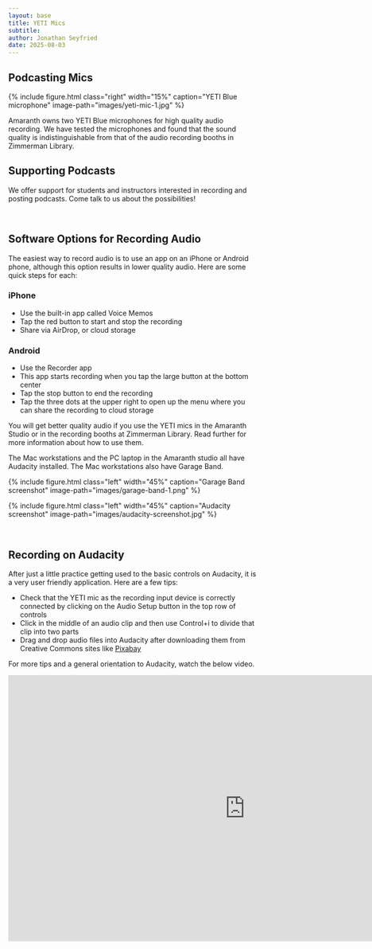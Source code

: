 ```yaml
---
layout: base
title: YETI Mics
subtitle:
author: Jonathan Seyfried
date: 2025-08-03
---
```


## Podcasting Mics
{% include figure.html
  class="right"
  width="15%"
  caption="YETI Blue microphone"
  image-path="images/yeti-mic-1.jpg"
%}

Amaranth owns two YETI Blue microphones for high quality audio recording. We have tested the microphones and found that the sound quality is indistinguishable from that of the audio recording booths in Zimmerman Library. 

## Supporting Podcasts
We offer support for students and instructors interested in recording and posting podcasts. Come talk to us about the possibilities!

<br style="clear: both">

## Software Options for Recording Audio
The easiest way to record audio is to use an app on an iPhone or Android phone, although this option results in lower quality audio. Here are some quick steps for each:
### iPhone
- Use the built-in app called Voice Memos
- Tap the red button to start and stop the recording
- Share via AirDrop, or cloud storage
### Android
- Use the Recorder app
- This app starts recording when you tap the large button at the bottom center
- Tap the stop button to end the recording
- Tap the three dots at the upper right to open up the menu where you can share the recording to cloud storage

You will get better quality audio if you use the YETI mics in the Amaranth Studio or in the recording booths at Zimmerman Library. Read further for more information about how to use them.

The Mac workstations and the PC laptop in the Amaranth studio all have Audacity installed. The Mac workstations also have Garage Band. 

{% include figure.html
  class="left"
  width="45%"
  caption="Garage Band screenshot"
  image-path="images/garage-band-1.png"
%}

{% include figure.html
  class="left"
  width="45%"
  caption="Audacity screenshot"
  image-path="images/audacity-screenshot.jpg"
%}

<br style="clear: both">

## Recording on Audacity

After just a little practice getting used to the basic controls on Audacity, it is a very user friendly application. Here are a few tips:
- Check that the YETI mic as the recording input device is correctly connected by clicking on the Audio Setup button in the top row of controls
- Click in the middle of an audio clip and then use Control+i to divide that clip into two parts
- Drag and drop audio files into Audacity after downloading them from Creative Commons sites like [Pixabay](https://pixabay.com/)

For more tips and a general orientation to Audacity, watch the below video.

<iframe width="951" height="535" src="https://www.youtube.com/embed/vlzOb4OLj94" title="Audacity Tutorial For Beginners" frameborder="0" allow="accelerometer; autoplay; clipboard-write; encrypted-media; gyroscope; picture-in-picture; web-share" referrerpolicy="strict-origin-when-cross-origin" allowfullscreen></iframe>